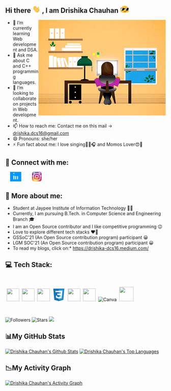 ## Hi there <img src="https://github.com/drishika2002/drishika2002/blob/main/images_gifs/Hi.gif" width="25"> , I am Drishika Chauhan <img src="https://github.com/drishika2002/drishika2002/blob/main/images_gifs/emoji.gif" width="28">
<!--
**drishika2002/drishika2002** is a ✨ _special_ ✨ repository because its `README.md` (this file) appears on your GitHub profile.
-->


<img src="https://github.com/drishika2002/drishika2002/blob/main/images_gifs/gif1.gif" align = "right">

- 🌱 I’m currently learning Web development and DSA.
- 💬 Ask me about C and C++ programming languages.
- 👯 I’m looking to collaborate on projects in Web development.
- 📫 How to reach me: Contact me on this mail -> drishika.dcs16@gmail.com
- 😄 Pronouns: she/her
- ⚡ Fun fact about me: I love singing🎤🎶🎧 and Momos Lover😍🤣



## 📱 Connect with me:

<a href="https://www.linkedin.com/in/drishika-chauhan-647254206/"><img src="https://github.com/drishika2002/drishika2002/blob/main/images_gifs/linkedin.gif" width="35" height = "30" hspace="15"></a>
<a href ="https://www.instagram.com/drishika_dc16/"> <img src="https://github.com/drishika2002/drishika2002/blob/main/images_gifs/instagram-logo-gif-9.gif" width="30" hspace="15"></a>


## 👧 More about me:


- Student at Jaypee Institute of Information Technology 👩‍🎓
- Currently, I am pursuing B.Tech. in Computer Science and Engineering Branch 🎓
- I am an Open Source contributor and I like competitive programming 😉
- Love to explore different tech stacks ♥🤩
- GSSoC'21 (An Open Source contribution program) participant 😀 
- LGM SOC'21 (An Open Source contribution program) participant 😀 
- To read my blogs, click on:* https://drishika-dcs16.medium.com/


## 💻 Tech Stack:
<br>

<img src="https://github.com/drishika2002/devicon/blob/master/icons/c/c-original.svg" height = "40" width = "40" hspace = "4"><img src="https://github.com/drishika2002/devicon/blob/master/icons/cplusplus/cplusplus-original.svg" height = "40" width = "40" hspace = "4"><img src="https://github.com/drishika2002/devicon/blob/master/icons/html5/html5-original.svg" height = "40" width = "40" hspace = "4"><img src="https://github.com/devicons/devicon/blob/master/icons/css3/css3-original.svg" height = "40" width = "40" hspace = "4"><img src="https://github.com/drishika2002/devicon/blob/master/icons/visualstudio/visualstudio-plain.svg" height = "40" width = "40" hspace = "4"><img src="https://github.com/drishika2002/devicon/blob/master/icons/git/git-original.svg" height = "40" width = "40" hspace = "4"><img src="https://www.vectorlogo.zone/logos/canva/canva-icon.svg" alt="Canva" width="40" height="40"  hspace = "4"><img src="https://www.vectorlogo.zone/logos/github/github-icon.svg" height = "45" width = "45" hspace = "4">

<br>

![Followers](https://img.shields.io/github/followers/drishika2002?style=plastic&color=red&label=FOLLOWERS)
![Stars](https://img.shields.io/github/stars/drishika2002?affiliations=COLLABORATOR&style=plastic&color=blueviolet&label=STARS)
![](https://komarev.com/ghpvc/?username=drishika2002&color=green&style=plastic&label=PROFILE+VIEWS)

## 📊My GitHub Stats

<a href="https://github.com/drishika2002/github-readme-stats"><img alt="Drishika Chauhan's Github Stats" src="https://github-readme-stats.vercel.app/api?username=drishika2002&show_icons=true&count_private=true&theme=tokyonight&hide=stars" /></a>
<a href="https://github.com/drishika2002/github-readme-stats"><img alt="Drishika Chauhan's Top Languages" src="https://github-readme-stats.vercel.app/api/top-langs/?username=drishika2002&count_private=true&layout=compact&theme=tokyonight" /></a>

## 📉My Activity Graph
<a href="https://github.com/drishika2002/github-readme-activity-graph"><img alt="Drishika Chauhan's Activity Graph" src="https://activity-graph.herokuapp.com/graph?username=drishika2002&bg_color=0D1117&color=f0ffff&line=1dacd6&point=ffff99" /></a>

